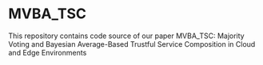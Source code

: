 # MVBA_TSC
This repository contains code source of our paper MVBA\_TSC: Majority Voting and Bayesian Average-Based Trustful Service Composition in Cloud and Edge Environments
